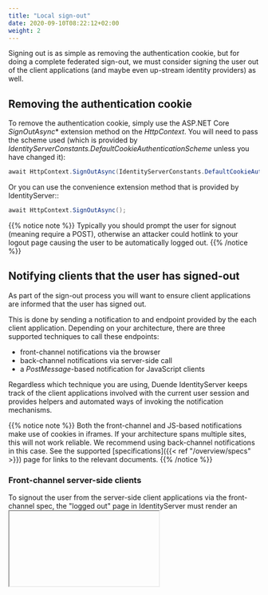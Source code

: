```yaml
---
title: "Local sign-out"
date: 2020-09-10T08:22:12+02:00
weight: 2
---
```


Signing out is as simple as removing the authentication cookie, 
but for doing a complete federated sign-out, we must consider signing the user out of the client applications (and maybe even up-stream identity providers) as well.

## Removing the authentication cookie
To remove the authentication cookie, simply use the ASP.NET Core *SignOutAsync** extension method on the *HttpContext*.
You will need to pass the scheme used (which is provided by *IdentityServerConstants.DefaultCookieAuthenticationScheme* unless you have changed it):

```cs
await HttpContext.SignOutAsync(IdentityServerConstants.DefaultCookieAuthenticationScheme);
```

Or you can use the convenience extension method that is provided by IdentityServer::

```cs
await HttpContext.SignOutAsync();
```

{{% notice note %}}
Typically you should prompt the user for signout (meaning require a POST), otherwise an attacker could hotlink to your logout page causing the user to be automatically logged out.
{{% /notice %}}

## Notifying clients that the user has signed-out
As part of the sign-out process you will want to ensure client applications are informed that the user has signed out.

This is done by sending a notification to and endpoint provided by the each client application. Depending on your architecture, there are three supported techniques to call these endpoints:

* front-channel notifications via the browser
* back-channel notifications via server-side call
* a *PostMessage*-based notification for JavaScript clients

Regardless which technique you are using, Duende IdentityServer keeps track of the client applications involved with the current user session and provides helpers and automated ways of invoking the notification mechanisms.

{{% notice note %}}
Both the front-channel and JS-based notifications make use of cookies in iframes. If your architecture spans multiple sites, this will not work reliable. We recommend using back-channel notifications in this case. See the supported [specifications]({{< ref "/overview/specs" >}}) page for links to the relevant documents.
{{% /notice %}}


### Front-channel server-side clients
To signout the user from the server-side client applications via the front-channel spec, the "logged out" page in IdentityServer must render an *<iframe>* for each client that points to the corresponding notification endpoint at the client.

Clients that wish to be notified must have the *FrontChannelLogoutUri* configuration value set.
IdentityServer tracks which clients the user has signed into, and provides an API called *GetLogoutContextAsync* on the [IIdentityServerInteractionService]({{< ref "/reference/interaction_service#iidentityserverinteractionservice-apis" >}}). 
This API returns a *LogoutRequest* object with a *SignOutIFrameUrl* property that your logged out page must render into an *<iframe>*.

See the [Quickstart UI](https://github.com/DuendeSoftware/IdentityServer.Quickstart.UI) account controller and signout view for an example.

### Back-channel server-side clients
To signout the user from the server-side client applications via the back-channel the *IBackChannelLogoutService* service can be used. 
IdentityServer will automatically use this service when your logout page removes the user's authentication cookie via a call to *HttpContext.SignOutAsync*.

Clients that wish to be notified must have the ``BackChannelLogoutUri`` configuration value set.

TODO: add more information on backchannel logout API - maybe this needs a separate page.

### Browser-based JavaScript clients
There is nothing special you need to do to notify these clients that the user has signed out.

The clients, though, must perform monitoring on the *check_session_iframe*, and this is implemented by spec compliant client libraries, e.g.  the [oidc-client JavaScript library](https://github.com/IdentityModel/oidc-client-js/).

## Sign-out initiated by a client application
If sign-out was initiated by a client application, then the client first redirected the user to the :ref:`end session endpoint <refEndSession>` TODO.

Processing at the end session endpoint might require some temporary state to be maintained (e.g. the client's post logout redirect uri) across the redirect to the logout page.
This state might be of use to the logout page, and the identifier for the state is passed via a *logoutId* parameter to the logout page.

The *GetLogoutContextAsync* API on the [IIdentityServerInteractionService]({{< ref "/reference/interaction_service#iidentityserverinteractionservice-apis" >}}) can be used to load the state.

Of interest on the *LogoutRequest* model context class is the *ShowSignoutPrompt* which indicates if the request for sign-out has been authenticated, and therefore it's safe to not prompt the user for sign-out.

By default this state is managed as a protected data structure passed via the *logoutId* value.
If you wish to use some other persistence between the end session endpoint and the logout page, then you can implement *IMessageStore<LogoutMessage>* and register the implementation in DI.
